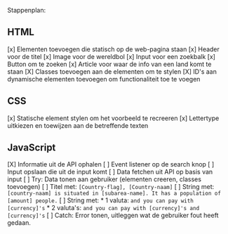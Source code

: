 Stappenplan:

## HTML
[x] Elementen toevoegen die statisch op de web-pagina staan
    [x] Header voor de titel
    [x] Image voor de wereldbol
    [x] Input voor een zoekbalk
    [x] Button om te zoeken
    [x] Article voor waar de info van een land komt te staan
[X] Classes toevoegen aan de elementen om te stylen
[X] ID's aan dynamische elementen toevoegen om functionaliteit toe te voegen

## CSS
[x] Statische element stylen om het voorbeeld te recreeren
[x] Lettertype uitkiezen en toewijzen aan de betreffende texten

## JavaScript
[X] Informatie uit de API ophalen
[ ] Event listener op de search knop
[ ] Input opslaan die uit de input komt
[ ] Data fetchen uit API op basis van input
[ ] Try: Data tonen aan gebruiker (elementen creeren, classes toevoegen)
    [ ] Titel met: `[Country-flag], [Country-naam]`
    [ ] String met: `[country-naam] is situated in [subarea-name]. It has a population of [amount] people.`
    [ ] String met: 
        * 1 valuta: `and you can pay with [currency]'s`
        * 2 valuta's: `and you can pay with [currency]'s and [currency]'s`
[ ] Catch: Error tonen, uitleggen wat de gebruiker fout heeft gedaan.